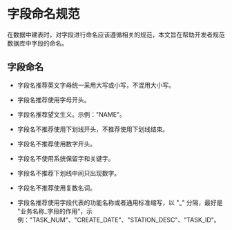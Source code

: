 # 字段命名规范

在数据中建表时，对字段进行命名应该遵循相关的规范，本文旨在帮助开发者规范数据库中字段的命名。

## 字段命名

* 字段名推荐英文字母统一采用大写或小写，不混用大小写。

* 字段名推荐使用字母开头。

* 字段名推荐望文生义。示例："NAME"。

* 字段名不推荐使用下划线开头，不推荐使用下划线结束。

* 字段名不推荐使用数字开头。

* 字段名不使用系统保留字和关键字。

* 字段名不推荐下划线中间只出现数字。

* 字段名不推荐使用复数名词。

* 字段名推荐使用字段代表的功能名称或者通用标准缩写，以 "_" 分隔，最好是 "业务名称_字段的作用"，示例："TASK_NUM"、"CREATE_DATE"、"STATION_DESC"、"TASK_ID"。

